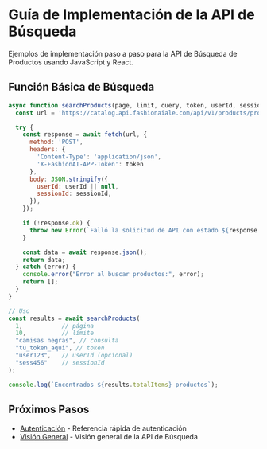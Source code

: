 # Guía de Implementación de la API de Búsqueda

Ejemplos de implementación paso a paso para la API de Búsqueda de Productos usando JavaScript y React.

## Función Básica de Búsqueda

```javascript
async function searchProducts(page, limit, query, token, userId, sessionId) {
  const url = 'https://catalog.api.fashionaiale.com/api/v1/products/protected/search?page={page}&limit={limit}&query={query}';

  try {
    const response = await fetch(url, {
      method: 'POST',
      headers: {
        'Content-Type': 'application/json',
        'X-FashionAI-APP-Token': token
      },
      body: JSON.stringify({
        userId: userId || null,
        sessionId: sessionId,
      }),
    });

    if (!response.ok) {
      throw new Error(`Falló la solicitud de API con estado ${response.status}`);
    }

    const data = await response.json();
    return data;
  } catch (error) {
    console.error("Error al buscar productos:", error);
    return [];
  }
}

// Uso
const results = await searchProducts(
  1,           // página
  10,          // límite
  "camisas negras", // consulta
  "tu_token_aqui", // token
  "user123",   // userId (opcional)
  "sess456"    // sessionId
);

console.log(`Encontrados ${results.totalItems} productos`);
```

## Próximos Pasos

- [Autenticación](./authentication) - Referencia rápida de autenticación
- [Visión General](./overview) - Visión general de la API de Búsqueda